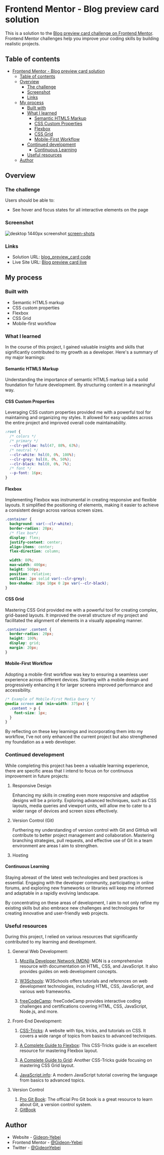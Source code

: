 # Frontend Mentor - Blog preview card solution

This is a solution to the [Blog preview card challenge on Frontend Mentor](https://www.frontendmentor.io/challenges/blog-preview-card-ckPaj01IcS). Frontend Mentor challenges help you improve your coding skills by building realistic projects.

## Table of contents

- [Frontend Mentor - Blog preview card solution](#frontend-mentor---blog-preview-card-solution)
  - [Table of contents](#table-of-contents)
  - [Overview](#overview)
    - [The challenge](#the-challenge)
    - [Screenshot](#screenshot)
    - [Links](#links)
  - [My process](#my-process)
    - [Built with](#built-with)
    - [What I learned](#what-i-learned)
      - [Semantic HTML5 Markup](#semantic-html5-markup)
      - [CSS Custom Properties](#css-custom-properties)
      - [Flexbox](#flexbox)
      - [CSS Grid](#css-grid)
      - [Mobile-First Workflow](#mobile-first-workflow)
    - [Continued development](#continued-development)
      - [Continuous Learning](#continuous-learning)
    - [Useful resources](#useful-resources)
  - [Author](#author)

## Overview

### The challenge

Users should be able to:

- See hover and focus states for all interactive elements on the page

### Screenshot

![desktop 1440px screenshot](./screen-shots/desktop-1440px.png)
[screen-shots]()

### Links

- Solution URL: [blog_preview_card code](https://github.com/Zenith-Nova/Front-End-Mentor/tree/main/blog_preview_card)
- Live Site URL: [Blog preview card live](https://front-end-mentor-lemon.vercel.app/)

## My process

### Built with

- Semantic HTML5 markup
- CSS custom properties
- Flexbox
- CSS Grid
- Mobile-first workflow

### What I learned

In the course of this project, I gained valuable insights and skills that significantly contributed to my growth as a developer. Here's a summary of my major learnings:

#### Semantic HTML5 Markup

Understanding the importance of semantic HTML5 markup laid a solid foundation for future development. By structuring content in a meaningful way.

#### CSS Custom Properties

Leveraging CSS custom properties provided me with a powerful tool for maintaining and organizing my styles. It allowed for easy updates across the entire project and improved overall code maintainability.

```css
:root {
  /* colors */
  /* primary */
  --clr-yellow: hsl(47, 88%, 63%);
  /* neutral */
  --clr-white: hsl(0, 0%, 100%);
  --clr-grey: hsl(0, 0%, 50%);
  --clr-black: hsl(0, 0%, 7%);
  /* font */
  --p-font: 16px;
}
```

#### Flexbox

Implementing Flexbox was instrumental in creating responsive and flexible layouts. It simplified the positioning of elements, making it easier to achieve a consistent design across various screen sizes.

```css
.container {
  background: var(--clr-white);
  border-radius: 20px;
  /* flex box*/
  display: flex;
  justify-content: center;
  align-items: center;
  flex-direction: column;

  width: 80%;
  max-width: 400px;
  height: 500px;
  position: relative;
  outline: 2px solid var(--clr-grey);
  box-shadow: 10px 10px 0 2px var(--clr-black);
}
```

#### CSS Grid

Mastering CSS Grid provided me with a powerful tool for creating complex, grid-based layouts. It improved the overall structure of my project and facilitated the alignment of elements in a visually appealing manner.

```css
.container .content {
  border-radius: 20px;
  height: 100%;
  display: grid;
  margin: 20px;
}
```

#### Mobile-First Workflow

Adopting a mobile-first workflow was key to ensuring a seamless user experience across different devices. Starting with a mobile design and progressively enhancing it for larger screens improved performance and accessibility.

```css
/* Example of Mobile-First Media Query */
@media screen and (min-width: 375px) {
  .content > p {
    font-size: 1px;
  }
}
```

By reflecting on these key learnings and incorporating them into my workflow, I've not only enhanced the current project but also strengthened my foundation as a web developer.

### Continued development

While completing this project has been a valuable learning experience, there are specific areas that I intend to focus on for continuous improvement in future projects:

1. Responsive Design

   Enhancing my skills in creating even more responsive and adaptive designs will be a priority. Exploring advanced techniques, such as CSS layouts, media queries and viewport units, will allow me to cater to a wider range of devices and screen sizes effectively.

2. Version Control (Git)

   Furthering my understanding of version control with Git and GitHub will contribute to better project management and collaboration. Mastering branching strategies, pull requests, and effective use of Git in a team environment are areas I aim to strengthen.

3. Hosting

#### Continuous Learning

Staying abreast of the latest web technologies and best practices is essential. Engaging with the developer community, participating in online forums, and exploring new frameworks or libraries will keep me informed and adaptable in a rapidly evolving landscape.

By concentrating on these areas of development, I aim to not only refine my existing skills but also embrace new challenges and technologies for creating innovative and user-friendly web projects.

### Useful resources

During this project, I relied on various resources that significantly contributed to my learning and development.

1. General Web Development:

   1. [Mozilla Developer Network (MDN)](https://developer.mozilla.org/): MDN is a comprehensive resource with documentation on HTML, CSS, and JavaScript. It also provides guides on web development concepts.

   2. [W3Schools](https://www.w3schools.com/): W3Schools offers tutorials and references on web development technologies, including HTML, CSS, JavaScript, and various web frameworks.

   3. [freeCodeCamp](https://www.freecodecamp.org/): freeCodeCamp provides interactive coding challenges and certifications covering HTML, CSS, JavaScript, Node.js, and more.

2. Front-End Development:

   1. [CSS-Tricks](https://css-tricks.com/): A website with tips, tricks, and tutorials on CSS. It covers a wide range of topics from basics to advanced techniques.

   2. [A Complete Guide to Flexbox](https://css-tricks.com/snippets/css/a-guide-to-flexbox/): This CSS-Tricks guide is an excellent resource for mastering Flexbox layout.

   3. [A Complete Guide to Grid](https://css-tricks.com/snippets/css/complete-guide-grid/): Another CSS-Tricks guide focusing on mastering CSS Grid layout.

   4. [JavaScript.info](https://javascript.info/): A modern JavaScript tutorial covering the language from basics to advanced topics.

3. Version Control
   1. [Pro Git Book](https://git-scm.com/book/en/v2): The official Pro Git book is a great resource to learn about Git, a version control system.
   2. [GitBook](https://books.goalkicker.com/GitBook/)

## Author

- Website - [Gideon-Yebei](https://gideon-yebei.rf.gd)
- Frontend Mentor - [@Gideon-Yebei](https://www.frontendmentor.io/profile/Gideon-Yebei)
- Twitter - [@GideonYebei](https://www.twitter.com/GideonYebei)
